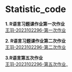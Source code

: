 # Statistic_code
**1. R语言习题课作业第一次作业**  
[王羽-2023102296-第一次作业](https://github.com/wangyu-debug/Statistic_code/blob/main/code_excise1.R)

**2. R语言习题课作业第二次作业**  
[王羽-2023102296-第二次作业](https://github.com/wangyu-debug/Statistic_code/blob/main/%E7%8E%8B%E7%BE%BD-2023102296-%E7%AC%AC%E4%BA%8C%E6%AC%A1%E4%BD%9C%E4%B8%9A.R)

**3.R语言第五次作业**  
[王羽-2023102296-第五次作业](https://github.com/wangyu-debug/Statistic_code/blob/main/%E7%8E%8B%E7%BE%BD-2023102296-%E7%AC%AC%E4%BA%94%E6%AC%A1%E4%BD%9C%E4%B8%9A.R)_
